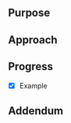 ## Purpose

<!--Describe the problem you are fixing or the feature you are adding.-->

## Approach

<!--How does this address the problem?-->

## Progress

<!--Make a checklist of your progress-->

- [x] Example

## Addendum

<!--Link any issues with this PR and/or write something that you want to inform us about (optional)-->
